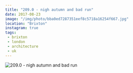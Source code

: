 ```yaml
---
title: "209.0 - nigh autumn and bad run"
date: 2017-08-23
image: "/img/photo/bba0ed7287351eef8c5718a16254f667.jpg"
location: "Brixton"
instagram: true
tags:
 - brixton
 - london
 - architecture
 - uk
---
```


![209.0 - nigh autumn and bad run](/img/photo/bba0ed7287351eef8c5718a16254f667.jpg)
